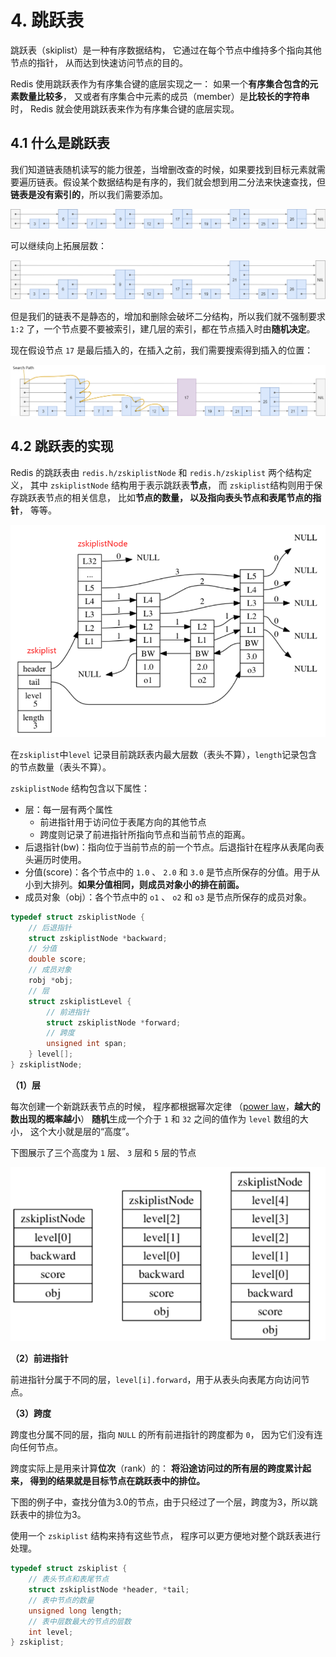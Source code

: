 # 4. 跳跃表

跳跃表（skiplist）是一种有序数据结构， 它通过在每个节点中维持多个指向其他节点的指针， 从而达到快速访问节点的目的。

Redis 使用跳跃表作为有序集合键的底层实现之一： 如果一个**有序集合包含的元素数量比较多**， 又或者有序集合中元素的成员（member）是**比较长的字符串**时， Redis 就会使用跳跃表来作为有序集合键的底层实现。

## 4.1 什么是跳跃表

我们知道链表随机读写的能力很差，当增删改查的时候，如果要找到目标元素就需要遍历链表。假设某个数据结构是有序的，我们就会想到用二分法来快速查找，但**链表是没有索引的**，所以我们需要添加。

[![img](../images/68747470733a2f2f6275636b65742d313235393535353837302e636f732e61702d6368656e6764752e6d7971636c6f75642e636f6d2f32303230303130323134323232382e706e67.png)](https://camo.githubusercontent.com/7274f62bba01ff55027e327ce5fd02b9687023d22921138f5368faca6bdec053/68747470733a2f2f6275636b65742d313235393535353837302e636f732e61702d6368656e6764752e6d7971636c6f75642e636f6d2f32303230303130323134323232382e706e67)

可以继续向上拓展层数：

[![img](../images/68747470733a2f2f6275636b65742d313235393535353837302e636f732e61702d6368656e6764752e6d7971636c6f75642e636f6d2f32303230303130323134323334382e706e67.png)](https://camo.githubusercontent.com/5c1b7d8a66906ddad2c9e27726fa5049aac79c058ee32bc6d6136afe2dc0f77b/68747470733a2f2f6275636b65742d313235393535353837302e636f732e61702d6368656e6764752e6d7971636c6f75642e636f6d2f32303230303130323134323334382e706e67)

但是我们的链表不是静态的，增加和删除会破坏二分结构，所以我们就不强制要求 `1:2` 了，一个节点要不要被索引，建几层的索引，都在节点插入时由**随机决定**。

现在假设节点 `17` 是最后插入的，在插入之前，我们需要搜索得到插入的位置：

[![img](../images/68747470733a2f2f6275636b65742d313235393535353837302e636f732e61702d6368656e6764752e6d7971636c6f75642e636f6d2f32303230303130323134323631322e706e67.png)](https://camo.githubusercontent.com/6543563d9f502b4a9d6d0e98be408af2a3ded5a1966d7611a27a29ac21f6b560/68747470733a2f2f6275636b65742d313235393535353837302e636f732e61702d6368656e6764752e6d7971636c6f75642e636f6d2f32303230303130323134323631322e706e67)

## 4.2 跳跃表的实现

Redis 的跳跃表由 `redis.h/zskiplistNode` 和 `redis.h/zskiplist` 两个结构定义， 其中 `zskiplistNode` 结构用于表示跳跃表**节点**， 而 `zskiplist`结构则用于保存跳跃表节点的相关信息， 比如**节点的数量， 以及指向表头节点和表尾节点的指针**， 等等。

[![img](../images/68747470733a2f2f6275636b65742d313235393535353837302e636f732e61702d6368656e6764752e6d7971636c6f75642e636f6d2f32303230303130323134323833372e706e67.png)](https://camo.githubusercontent.com/6e537783516d5cf8df44b97b857006b46e0e5aa3b616e2eb6750dfb17a4ecb12/68747470733a2f2f6275636b65742d313235393535353837302e636f732e61702d6368656e6764752e6d7971636c6f75642e636f6d2f32303230303130323134323833372e706e67)

在`zskiplist`中`level` 记录目前跳跃表内最大层数（表头不算），`length`记录包含的节点数量（表头不算）。

`zskiplistNode` 结构包含以下属性：

- 层：每一层有两个属性
  - 前进指针用于访问位于表尾方向的其他节点
  - 跨度则记录了前进指针所指向节点和当前节点的距离。
- 后退指针(bw)：指向位于当前节点的前一个节点。后退指针在程序从表尾向表头遍历时使用。
- 分值(score)：各个节点中的 `1.0` 、 `2.0` 和 `3.0` 是节点所保存的分值。用于从小到大排列。**如果分值相同，则成员对象小的排在前面。**
- 成员对象（obj）：各个节点中的 `o1` 、 `o2` 和 `o3` 是节点所保存的成员对象。

```c
typedef struct zskiplistNode {
    // 后退指针
    struct zskiplistNode *backward;
    // 分值
    double score;
    // 成员对象
    robj *obj;
    // 层
    struct zskiplistLevel {
        // 前进指针
        struct zskiplistNode *forward;
        // 跨度
        unsigned int span;
    } level[];
} zskiplistNode;
```

**（1）层**

每次创建一个新跳跃表节点的时候， 程序都根据幂次定律 （[power law](http://en.wikipedia.org/wiki/Power_law)，**越大的数出现的概率越小**） **随机**生成一个介于 `1` 和 `32` 之间的值作为 `level` 数组的大小， 这个大小就是层的“高度”。

下图展示了三个高度为 `1` 层、 `3` 层和 `5` 层的节点

[![img](../images/68747470733a2f2f6275636b65742d313235393535353837302e636f732e61702d6368656e6764752e6d7971636c6f75642e636f6d2f32303230303130323134333733322e706e67.png)](https://camo.githubusercontent.com/b1eb4fc2f5a0df7063aa5f02f7412bbded840ffc987c93839aed032573c22e44/68747470733a2f2f6275636b65742d313235393535353837302e636f732e61702d6368656e6764752e6d7971636c6f75642e636f6d2f32303230303130323134333733322e706e67)

**（2）前进指针**

前进指针分属于不同的层，`level[i].forward`，用于从表头向表尾方向访问节点。

**（3）跨度**

跨度也分属不同的层，指向 `NULL` 的所有前进指针的跨度都为 `0`， 因为它们没有连向任何节点。

跨度实际上是用来计算**位次**（rank）的： **将沿途访问过的所有层的跨度累计起来， 得到的结果就是目标节点在跳跃表中的排位。**

下图的例子中，查找分值为3.0的节点，由于只经过了一个层，跨度为3，所以跳跃表中的排位为3。



使用一个 `zskiplist` 结构来持有这些节点， 程序可以更方便地对整个跳跃表进行处理。

```c
typedef struct zskiplist {
    // 表头节点和表尾节点
    struct zskiplistNode *header, *tail;
    // 表中节点的数量
    unsigned long length;
    // 表中层数最大的节点的层数
    int level;
} zskiplist;
```